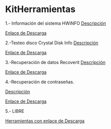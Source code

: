 # KitHerramientas

1.- Información del sistema
HWiNFO
[Descripción](modulo0/modulo0.md)


[Enlace de Descarga]()

2.-Testeo disco
Crystal Disk Info
[Descripción](modulo1/modulo1.md)

[Enlace de Descarga]()

3.-Recuperación de datos
Recoverit
[Descripción](modulo2/modulo2.md)

[Enlace de Descarga]()

4.-Recuperación de contraseñas.

[Descripción](modulo3/modulo3.md)

[Enlace de Descarga](https://www.nirsoft.net/password_recovery_tools.html)

5.- LIBRE

[Herramientas con enlace de Descarga](modulo4/modulo4.md)


